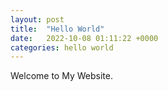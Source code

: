 ```yaml
---
layout: post
title:  "Hello World"
date:   2022-10-08 01:11:22 +0000
categories: hello world
---
```


Welcome to My Website.